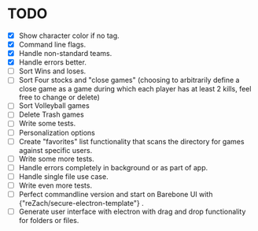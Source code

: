 # TODO
* [x] Show character color if no tag.
* [x] Command line flags.
* [x] Handle non-standard teams.
* [x] Handle errors better.
* [ ] Sort Wins and loses.
* [ ] Sort Four stocks and "close games" (choosing to arbitrarily define a close game as a game during which each player has at least 2 kills, feel free to change or delete) 
* [ ] Sort Volleyball games
* [ ] Delete Trash games
* [ ] Write some tests.
* [ ] Personalization options
* [ ] Create "favorites" list functionality that scans the directory for games against specific users.
* [ ] Write some more tests.
* [ ] Handle errors completely in background or as part of app.
* [ ] Handle single file use case.
* [ ] Write even more tests.
* [ ] Perfect commandline version and start on Barebone UI with {"reZach/secure-electron-template"} .
* [ ] Generate user interface with electron with drag and drop functionality for folders or files.

